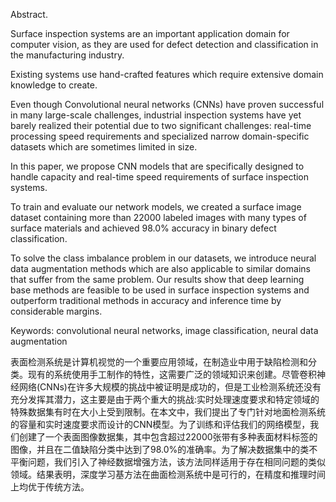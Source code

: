 Abstract.

Surface inspection systems are an important application domain  for  computer  vision,  as  they  are  used  for  defect  detection  and classification in the manufacturing industry.

Existing systems use hand-crafted  features  which  require  extensive  domain  knowledge  to  create.

Even  though  Convolutional  neural  networks  (CNNs)  have  proven  successful in many large-scale challenges, industrial inspection systems have yet barely realized their potential due to two significant challenges: real-time processing speed requirements and specialized narrow domain-specific datasets which are sometimes limited in size.

In this paper, we propose CNN models that are specifically designed to handle capacity and real-time speed requirements of surface inspection systems.  

To train and evaluate our network models, we created a surface image dataset containing more  than  22000  labeled  images  with  many  types  of  surface  materials and achieved 98.0% accuracy in binary defect classification. 

To solve the class imbalance problem in our datasets, we introduce neural data augmentation  methods  which  are  also  applicable  to  similar  domains  that suffer from the same problem. Our results show that deep learning base methods are feasible to be used in surface inspection systems and outperform traditional methods in accuracy and inference time by considerable margins.

Keywords: convolutional neural networks, image classification, neural data augmentation







表面检测系统是计算机视觉的一个重要应用领域，在制造业中用于缺陷检测和分类。现有的系统使用手工制作的特性，这需要广泛的领域知识来创建。尽管卷积神经网络(CNNs)在许多大规模的挑战中被证明是成功的，但是工业检测系统还没有充分发挥其潜力，这主要是由于两个重大的挑战:实时处理速度要求和特定领域的特殊数据集有时在大小上受到限制。在本文中，我们提出了专门针对地面检测系统的容量和实时速度要求而设计的CNN模型。为了训练和评估我们的网络模型，我们创建了一个表面图像数据集，其中包含超过22000张带有多种表面材料标签的图像，并且在二值缺陷分类中达到了98.0%的准确率。为了解决数据集中的类不平衡问题，我们引入了神经数据增强方法，该方法同样适用于存在相同问题的类似领域。结果表明，深度学习基方法在曲面检测系统中是可行的，在精度和推理时间上均优于传统方法。